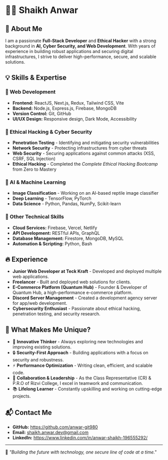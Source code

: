 # 👨‍💻 Shaikh Anwar

## 🚀 About Me
I am a passionate **Full-Stack Developer** and **Ethical Hacker** with a strong background in **AI, Cyber Security, and Web Development**. With years of experience in building robust applications and securing digital infrastructures, I strive to deliver high-performance, secure, and scalable solutions.

## 💡 Skills & Expertise

### 🔹 Web Development
- **Frontend:** ReactJS, Next.js, Redux, Tailwind CSS, Vite
- **Backend:** Node.js, Express.js, Firebase, MongoDB
- **Version Control:** Git, GitHub
- **UI/UX Design:** Responsive design, Dark Mode, Accessibility

### 🔹 Ethical Hacking & Cyber Security
- **Penetration Testing** - Identifying and mitigating security vulnerabilities
- **Network Security** - Protecting infrastructures from cyber threats
- **Web Security** - Securing applications against common attacks (XSS, CSRF, SQL Injection)
- **Ethical Hacking** - Completed the *Complete Ethical Hacking Bootcamp* from Zero to Mastery

### 🔹 AI & Machine Learning
- **Image Classification** - Working on an AI-based reptile image classifier
- **Deep Learning** - TensorFlow, PyTorch
- **Data Science** - Python, Pandas, NumPy, Scikit-learn

### 🔹 Other Technical Skills
- **Cloud Services:** Firebase, Vercel, Netlify
- **API Development:** RESTful APIs, GraphQL
- **Database Management:** Firestore, MongoDB, MySQL
- **Automation & Scripting:** Python, Bash

## 🔥 Experience
- **Junior Web Developer at Teck Kraft** - Developed and deployed multiple web applications.
- **Freelancer** - Built and deployed web solutions for clients.
- **E-Commerce Platform (Quantum Hub)** - Founder & Developer of Quantum Hub, a high-performance e-commerce platform.
- **Discord Server Management** - Created a development agency server for app/web development.
- **Cybersecurity Enthusiast** - Passionate about ethical hacking, penetration testing, and security research.

## 🎯 What Makes Me Unique?
- 🚀 **Innovative Thinker** - Always exploring new technologies and improving existing solutions.
- 🔒 **Security-First Approach** - Building applications with a focus on security and robustness.
- ⚡ **Performance Optimization** - Writing clean, efficient, and scalable code.
- 🤝 **Collaboration & Leadership** - As the Class Representative (CR) & P.R.O of Rizvi College, I excel in teamwork and communication.
- 📚 **Lifelong Learner** - Constantly upskilling and working on cutting-edge projects.

## 📬 Contact Me
- **GitHub:** https://github.com/anwar-git980
- **Email:** shaikh.anwar.dev@gmail.com
- **LinkedIn:** https://www.linkedin.com/in/anwar-shaikh-196555292/

---
🚀 *"Building the future with technology, one secure line of code at a time."*

